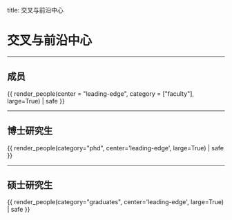 title: 交叉与前沿中心 

# 交叉与前沿中心
<hr>

## 成员
{{ render_people(center = "leading-edge", category = ["faculty"], large=True) | safe }}
<hr>

## 博士研究生
{{ render_people(category="phd", center='leading-edge', large=True) | safe }}
<hr>

## 硕士研究生
{{ render_people(category="graduates", center='leading-edge', large=True) | safe }}

